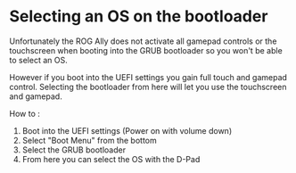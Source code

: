 # Selecting an OS on the bootloader

Unfortunately the ROG Ally does not activate all gamepad controls or the touchscreen when booting into the GRUB bootloader so you won't be able to select an OS.

However if you boot into the UEFI settings you gain full touch and gamepad control. Selecting the bootloader from here will let you use the touchscreen and gamepad.

How to :
1. Boot into the UEFI settings (Power on with volume down)
2. Select "Boot Menu" from the bottom
3. Select the GRUB bootloader
4. From here you can select the OS with the D-Pad
